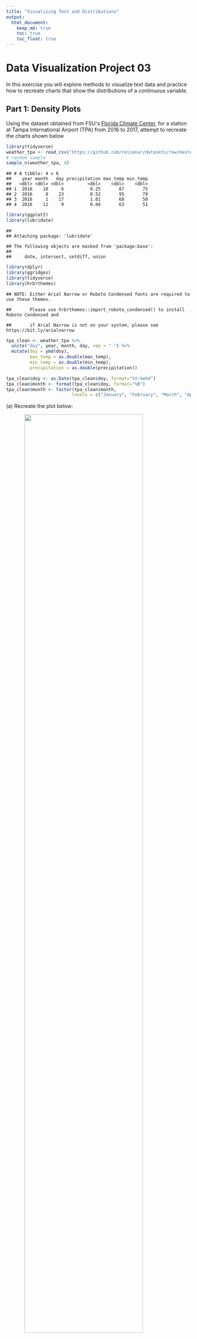 ```yaml
---
title: "Visualizing Text and Distributions"
output: 
  html_document: 
    keep_md: true
    toc: true
    toc_float: true
---
```


# Data Visualization Project 03


In this exercise you will explore methods to visualize text data and practice how to recreate charts that show the distributions of a continuous variable. 


## Part 1: Density Plots

Using the dataset obtained from FSU's [Florida Climate Center](https://climatecenter.fsu.edu/climate-data-access-tools/downloadable-data), for a station at Tampa International Airport (TPA) from 2016 to 2017, attempt to recreate the charts shown below


```r
library(tidyverse)
weather_tpa <- read_csv("https://github.com/reisanar/datasets/raw/master/tpa_weather_16_17.csv")
# random sample 
sample_n(weather_tpa, 4)
```

```
## # A tibble: 4 x 6
##    year month   day precipitation max_temp min_temp
##   <dbl> <dbl> <dbl>         <dbl>    <dbl>    <dbl>
## 1  2016    10     6          0.25       87       75
## 2  2016     8    23          0.52       95       79
## 3  2016     1    17          1.01       68       50
## 4  2016    12     9          0.04       63       51
```


```r
library(ggplot2)
library(lubridate)
```

```
## 
## Attaching package: 'lubridate'
```

```
## The following objects are masked from 'package:base':
## 
##     date, intersect, setdiff, union
```

```r
library(dplyr)
library(ggridges)
library(tidyverse)
library(hrbrthemes)
```

```
## NOTE: Either Arial Narrow or Roboto Condensed fonts are required to use these themes.
```

```
##       Please use hrbrthemes::import_roboto_condensed() to install Roboto Condensed and
```

```
##       if Arial Narrow is not on your system, please see https://bit.ly/arialnarrow
```

```r
tpa_clean <- weather_tpa %>% 
  unite("doy", year, month, day, sep = "-") %>% 
  mutate(doy = ymd(doy), 
         max_temp = as.double(max_temp), 
         min_temp = as.double(min_temp), 
         precipitation = as.double(precipitation))

tpa_clean$doy <- as.Date(tpa_clean$doy, format="%Y~%m%d")
tpa_clean$month <- format(tpa_clean$doy, format="%B")
tpa_clean$month <- factor(tpa_clean$month, 
                         levels = c("January", "February", "March", "April", "May", "June", "July", "August", "September", "October", "November", "December"))
```

(a) Recreate the plot below:

<img src="https://github.com/reisanar/figs/raw/master/tpa_max_temps_facet.png" width="80%" style="display: block; margin: auto;" />

Hint: the option `binwidth = 3` was used with the `geom_histogram()` function.


```r
a <- ggplot(tpa_clean, aes(x = max_temp, fill = month)) +
  geom_histogram(binwidth = 3) +
  theme_bw() +
  theme(legend.position="none",
      panel.spacing = unit(0.1, "lines"),
      axis.ticks.x=element_blank()) + 
  scale_fill_viridis_d() +
  facet_wrap(~month)
a +   labs(x = "Maximum Temperatures",
       y = "Number of Days")
```

![](lastname_project_03_files/figure-html/mimic-1.png)<!-- -->


(b) Recreate the plot below:


<img src="https://github.com/reisanar/figs/raw/master/tpa_max_temps_density.png" width="80%" style="display: block; margin: auto;" />

Hint: check the `kernel` parameter of the `geom_density()` function, and use `bw = 0.5`.


```r
tpa_clean %>%
  ggplot( aes(x=max_temp)) +
    geom_density(fill="#696969", color="#e9ecef", alpha=1.0, bw = 0.5) +
  labs(x = "Maximum temperature") +
    theme_minimal()
```

![](lastname_project_03_files/figure-html/b_dens-1.png)<!-- -->

(c) Recreate the chart below:


<img src="https://github.com/reisanar/figs/raw/master/tpa_max_temps_density_facet.png" width="80%" style="display: block; margin: auto;" />

Hint: default options for `geom_density()` were used. 


```r
c <-ggplot(tpa_clean, aes(x=max_temp, fill=month)) +
    geom_density() +
  theme_bw() +
    facet_wrap(~month) +
  scale_fill_viridis_d() +
    theme(
      legend.position="none",
      panel.spacing = unit(0.1, "lines"),
      axis.ticks.x=element_blank()
    )
c +   labs(x = "Maximum Temperatures",
       y = "Number of Days")
```

![](lastname_project_03_files/figure-html/mimic density-1.png)<!-- -->

(d) Recreate the chart below:


<img src="https://github.com/reisanar/figs/raw/master/tpa_max_temps_ridges.png" width="80%" style="display: block; margin: auto;" />

Hint: default options for `geom_density()` were used. 


```r
d <-ggplot(tpa_clean,
  aes(x = `max_temp`,
      y = month,
      fill = stat(x))) +
  geom_density_ridges_gradient(scale = 2.0, size = 0.6, rel_min_height = 0.01, quantile_lines = TRUE,
                               quantiles = 0.5) +
  scale_fill_viridis_c() +
  labs(x = "Maximum temperature",
       y = "")
d + theme(legend.position = "none")
```

```
## Picking joint bandwidth of 1.49
```

![](lastname_project_03_files/figure-html/mimic density ridge-1.png)<!-- -->

(e) Recreate the plot below:

<img src="https://github.com/reisanar/figs/raw/master/tpa_max_temps_ridges.png" width="80%" style="display: block; margin: auto;" />

Hint: use the`ggridges` package, and the `geom_density_ridges()` function paying close attention to the `quantile_lines` and `quantiles` parameters.


```r
e <- ggplot(tpa_clean,
  aes(x = `max_temp`,
      y = month,
      fill = stat(x))) +
  geom_density_ridges_gradient(scale = 1.75, size = 0.6, rel_min_height = 0.01, quantile_lines = TRUE,
                               quantiles = 0.5) +
  scale_fill_viridis_c() +
  labs(x = "Maximum temperature",
       y = "")
e + theme(legend.position = "none")
```

```
## Picking joint bandwidth of 1.49
```

![](lastname_project_03_files/figure-html/mimic density ridge e-1.png)<!-- -->

(f) Recreate the chart below:

<img src="https://github.com/reisanar/figs/raw/master/tpa_max_temps_ridges_plasma.png" width="80%" style="display: block; margin: auto;" />

Hint: this uses the `plasma` option (color scale) for the _viridis_ palette.

```r
f <-ggplot(tpa_clean,
  aes(x = `max_temp`,
      y = month,
      fill = stat(x))) +
  geom_density_ridges_gradient(scale = 1.75, size = 0.6, rel_min_height = 0.01, quantile_lines = TRUE, quantiles = 0.5) +
  scale_fill_viridis_c(option = "C") +
  labs(x = "Maximum temperature (in Fahrenheit degrees)",
       y = "") 
f + theme(legend.position = "none")
```

```
## Picking joint bandwidth of 1.49
```

![](lastname_project_03_files/figure-html/mimic density ridge f-1.png)<!-- -->



## Part 2: Visualizing Text Data

Review the set of slides (and additional resources linked in it) for visualizing text data: https://www.reisanar.com/slides/text-viz#1

Choose any dataset with text data, and create at least one visualization with it. For example, you can create a frequency count of most used bigrams, a sentiment analysis of the text data, a network visualization of terms commonly used together, and/or a visualization of a topic modeling approach to the problem of identifying words/documents associated to different topics in the text data you decide to use. 

Make sure to include a copy of the dataset in the `data/` folder, and reference your sources if different from the ones listed below:

- [Billboard Top 100 Lyrics](https://github.com/reisanar/datasets/blob/master/BB_top100_2015.csv)

- [RateMyProfessors comments](https://github.com/reisanar/datasets/blob/master/rmp_wit_comments.csv)

- [FL Poly News 2020](https://github.com/reisanar/datasets/blob/master/poly_news_FL20.csv)

- [FL Poly News 2019](https://github.com/reisanar/datasets/blob/master/poly_news_FL19.csv)

(to get the "raw" data from any of the links listed above, simply click on the `raw` button of the GitHub page and copy the URL to be able to read it in your computer using the `read_csv()` function)


```r
library(tidytext)
top_100 <- read_csv("https://raw.githubusercontent.com/reisanar/datasets/master/BB_top100_2015.csv")
```

```
## Parsed with column specification:
## cols(
##   Rank = col_double(),
##   Song = col_character(),
##   Artist = col_character(),
##   Year = col_double(),
##   Lyrics = col_character(),
##   Source = col_double()
## )
```

```r
top_100 %>%
  top_n(10) %>%
  filter(Rank %in% 1:10) %>%
  unnest_tokens(word, Lyrics, token = "words") %>%
  filter(!word %in% stop_words$word, str_detect(word, "[a-z]"))
```

```
## Selecting by Source
```

```
## # A tibble: 1,777 x 6
##     Rank Song        Artist                            Year Source word    
##    <dbl> <chr>       <chr>                            <dbl>  <dbl> <chr>   
##  1     1 uptown funk mark ronson featuring bruno mars  2015      1 hit     
##  2     1 uptown funk mark ronson featuring bruno mars  2015      1 ice     
##  3     1 uptown funk mark ronson featuring bruno mars  2015      1 cold    
##  4     1 uptown funk mark ronson featuring bruno mars  2015      1 michelle
##  5     1 uptown funk mark ronson featuring bruno mars  2015      1 pfeiffer
##  6     1 uptown funk mark ronson featuring bruno mars  2015      1 white   
##  7     1 uptown funk mark ronson featuring bruno mars  2015      1 gold    
##  8     1 uptown funk mark ronson featuring bruno mars  2015      1 hood    
##  9     1 uptown funk mark ronson featuring bruno mars  2015      1 girls   
## 10     1 uptown funk mark ronson featuring bruno mars  2015      1 girls   
## # … with 1,767 more rows
```


```r
ten_top <- top_100 %>%
  filter(Rank %in% 1:15) %>%
  unnest_tokens(word, Lyrics, token = "words") %>%
  filter(!word %in% stop_words$word, str_detect(word, "[a-z]"))

ten_top %>%
  group_by(word) %>%
  summarise(uses=n()) %>%
  arrange(desc(uses = n()))
```

```
## `summarise()` ungrouping output (override with `.groups` argument)
```

```
## # A tibble: 757 x 2
##    word       uses
##    <chr>     <int>
##  1 70s           1
##  2 aah           2
##  3 abel          1
##  4 absolutes     1
##  5 accent        1
##  6 accused       1
##  7 acoustic      1
##  8 affection     1
##  9 afraid        1
## 10 againaah      2
## # … with 747 more rows
```

```r
head(10)
```

```
## [1] 10
```


```r
wordviz <- ten_top %>%
  group_by(word) %>%
  summarise(uses=n()) %>%
  arrange(desc(uses)) %>%
  slice(1:20) %>%
  ggplot() +
  geom_bar(aes(x=word, y=uses),
           stat = "identity") +
  coord_flip() +
  theme_minimal()
```

```
## `summarise()` ungrouping output (override with `.groups` argument)
```

```r
wordviz
```

![](lastname_project_03_files/figure-html/textviz-1.png)<!-- -->


```r
sent_a <- ten_top %>%
  inner_join(get_sentiments("bing")) %>%
  count(Song, sentiment) %>%
  spread(sentiment, n, fill = 0) %>%
  mutate(sentiment = positive - negative) %>%
  ggplot() + 
  geom_bar(aes(x = reorder(Song, sentiment), 
               y = sentiment), 
           stat = "identity") + 
  coord_flip() + 
  labs(x = "", 
       title = "Top 15 Songs of 2015 Sentiment Analysis") + 
  theme_minimal()
```

```
## Joining, by = "word"
```

```r
sent_a
```

![](lastname_project_03_files/figure-html/textsent-1.png)<!-- -->
